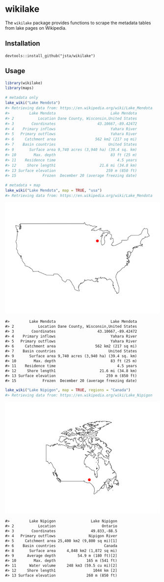 <!-- README.md is generated from README.Rmd. Please edit that file -->
wikilake
========

The `wikilake` package provides functions to scrape the metadata tables from lake pages on Wikipedia.

Installation
------------

`devtools::install_github("jsta/wikilake")`

Usage
-----

``` r
library(wikilake)
library(maps)
```

``` r
# metadata only
lake_wiki("Lake Mendota")
#> Retrieving data from: https://en.wikipedia.org/wiki/Lake_Mendota
#>         Lake Mendota                         Lake Mendota
#> 2           Location Dane County, Wisconsin,United States
#> 3        Coordinates                   43.10667,-89.42472
#> 4    Primary inflows                         Yahara River
#> 5   Primary outflows                         Yahara River
#> 6     Catchment area                  562 km2 (217 sq mi)
#> 7    Basin countries                        United States
#> 9       Surface area 9,740 acres (3,940 ha) (39.4 sq. km)
#> 10        Max. depth                         83 ft (25 m)
#> 11    Residence time                            4.5 years
#> 12     Shore length1                    21.6 mi (34.8 km)
#> 13 Surface elevation                       259 m (850 ft)
#> 15            Frozen  December 20 (average freezing date)
```

``` r
# metadata + map
lake_wiki("Lake Mendota", map = TRUE, "usa")
#> Retrieving data from: https://en.wikipedia.org/wiki/Lake_Mendota
```

![](images/mapping-1.png)

    #>         Lake Mendota                         Lake Mendota
    #> 2           Location Dane County, Wisconsin,United States
    #> 3        Coordinates                   43.10667,-89.42472
    #> 4    Primary inflows                         Yahara River
    #> 5   Primary outflows                         Yahara River
    #> 6     Catchment area                  562 km2 (217 sq mi)
    #> 7    Basin countries                        United States
    #> 9       Surface area 9,740 acres (3,940 ha) (39.4 sq. km)
    #> 10        Max. depth                         83 ft (25 m)
    #> 11    Residence time                            4.5 years
    #> 12     Shore length1                    21.6 mi (34.8 km)
    #> 13 Surface elevation                       259 m (850 ft)
    #> 15            Frozen  December 20 (average freezing date)

``` r
lake_wiki("Lake Nipigon", map = TRUE, regions = "Canada")
#> Retrieving data from: https://en.wikipedia.org/wiki/Lake_Nipigon
```

![](images/mapping%202-1.png)

    #>         Lake Nipigon                Lake Nipigon
    #> 2           Location                     Ontario
    #> 3        Coordinates                49.833,-88.5
    #> 4   Primary outflows               Nipigon River
    #> 5     Catchment area 25,400 km2 (9,800 sq mi)[1]
    #> 6    Basin countries                      Canada
    #> 8       Surface area     4,848 km2 (1,872 sq mi)
    #> 9      Average depth          54.9 m (180 ft)[2]
    #> 10        Max. depth              165 m (541 ft)
    #> 11      Water volume     248 km3 (59.5 cu mi)[2]
    #> 12     Shore length1                 1044 km [2]
    #> 13 Surface elevation              260 m (850 ft)
